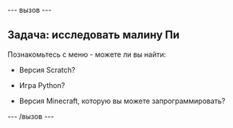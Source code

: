 \--- вызов \---

## Задача: исследовать малину Пи

Познакомьтесь с меню - можете ли вы найти:

+ Версия Scratch?

+ Игра Python?

+ Версия Minecraft, которую вы можете запрограммировать?

\--- /вызов \---